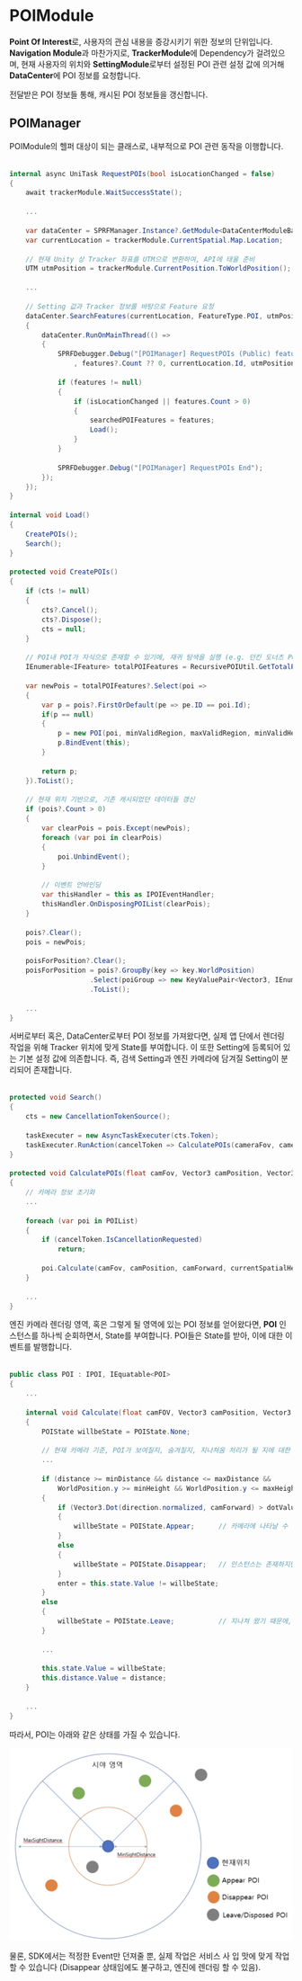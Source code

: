# POIModule

**Point Of Interest**로, 사용자의 관심 내용을 증강시키기 위한 정보의 단위입니다. **Navigation Module**과 마찬가지로, **TrackerModule**에 Dependency가 걸려있으며, 현재 사용자의 위치와 **SettingModule**로부터 설정된 POI 관련 설정 값에 의거해 **DataCenter**에 POI 정보를 요청합니다.

전달받은 POI 정보들 통해, 캐시된 POI 정보들을 갱신합니다.

## POIManager

POIModule의 헬퍼 대상이 되는 클래스로, 내부적으로 POI 관련 동작을 이행합니다.

```csharp

internal async UniTask RequestPOIs(bool isLocationChanged = false)
{
    await trackerModule.WaitSuccessState();

    ...

    var dataCenter = SPRFManager.Instance?.GetModule<DataCenterModuleBase>();
    var currentLocation = trackerModule.CurrentSpatial.Map.Location;

    // 현재 Unity 상 Tracker 좌표를 UTM으로 변환하여, API에 태울 준비
    UTM utmPosition = trackerModule.CurrentPosition.ToWorldPosition();

    ...

    // Setting 값과 Tracker 정보를 바탕으로 Feature 요청
    dataCenter.SearchFeatures(currentLocation, FeatureType.POI, utmPosition, networkInverval, maxValidHeight, null, null, features =>
    {
        dataCenter.RunOnMainThread(() =>
        {
            SPRFDebugger.Debug("[POIManager] RequestPOIs (Public) features returns {0}. Location ID : {1}, Position : {2}, MaxValidRegion: {3} Height: {4}, Location Changed : {5}"
                , features?.Count ?? 0, currentLocation.Id, utmPosition, networkInverval, maxValidHeight, isLocationChanged);

            if (features != null)
            {
                if (isLocationChanged || features.Count > 0)
                {
                    searchedPOIFeatures = features;
                    Load();
                }
            }

            SPRFDebugger.Debug("[POIManager] RequestPOIs End");
        });
    });
}

internal void Load()
{
    CreatePOIs();
    Search();
}

protected void CreatePOIs()
{            
    if (cts != null)
    {
        cts?.Cancel();
        cts?.Dispose();
        cts = null;
    }

    // POI내 POI가 자식으로 존재할 수 있기에, 재귀 탐색을 실행 (e.g. 던킨 도너츠 POI내에 3D Model POI나 Image POI 등이 존재할 수 있음)
    IEnumerable<IFeature> totalPOIFeatures = RecursivePOIUtil.GetTotalPOI(searchedPOIFeatures);

    var newPois = totalPOIFeatures?.Select(poi =>
    {
        var p = pois?.FirstOrDefault(pe => pe.ID == poi.Id);
        if(p == null)
        {
            p = new POI(poi, minValidRegion, maxValidRegion, minValidHeight, maxValidHeight);
            p.BindEvent(this);
        }

        return p;
    }).ToList();

    // 현재 위치 기반으로, 기존 캐시되었던 데이터들 갱신
    if (pois?.Count > 0)
    {
        var clearPois = pois.Except(newPois);
        foreach (var poi in clearPois)
        {
            poi.UnbindEvent();
        }

        // 이벤트 언바인딩
        var thisHandler = this as IPOIEventHandler;
        thisHandler.OnDisposingPOIList(clearPois);
    }

    pois?.Clear();
    pois = newPois;

    poisForPosition?.Clear();
    poisForPosition = pois?.GroupBy(key => key.WorldPosition)
                    .Select(poiGroup => new KeyValuePair<Vector3, IEnumerable<POI>>(poiGroup.Key, poiGroup))
                    .ToList();

    ...
}
```

서버로부터 혹은, DataCenter로부터 POI 정보를 가져왔다면, 실제 앱 단에서 렌더링 작업을 위해 Tracker 위치에 맞게 State를 부여합니다. 이 또한 Setting에 등록되어 있는 기본 설정 값에 의존합니다. 즉, 검색 Setting과 엔진 카메라에 담겨질 Setting이 분리되어 존재합니다.

```csharp

protected void Search()
{
    cts = new CancellationTokenSource();

    taskExecuter = new AsyncTaskExecuter(cts.Token);
    taskExecuter.RunAction(cancelToken => CalculatePOIs(cameraFov, cameraPosition, cameraForward, currentSpatialHeight, cancelToken));
}

protected void CalculatePOIs(float camFov, Vector3 camPosition, Vector3 camForward, float currentSpatialHeight, CancellationToken cancelToken)
{
    // 카메라 정보 초기화
    ...

    foreach (var poi in POIList)
    {
        if (cancelToken.IsCancellationRequested)
            return;

        poi.Calculate(camFov, camPosition, camForward, currentSpatialHeight);
    }

    ...
}

```

엔진 카메라 렌더링 영역, 혹은 그렇게 될 영역에 있는 POI 정보를 얻어왔다면, **POI** 인스턴스를 하나씩 순회하면서, State를 부여합니다. POI들은 State를 받아, 이에 대한 이벤트를 발행합니다.

```csharp

public class POI : IPOI, IEquatable<POI>
{
    ...

    internal void Calculate(float camFOV, Vector3 camPosition, Vector3 camForward, float currentSpatialHeight)
    {
        POIState willbeState = POIState.None;

        // 현재 카메라 기준, POI가 보여질지, 숨겨질지, 지나쳐옴 처리가 될 지에 대한 Threshold 결정.
        ...

        if (distance >= minDistance && distance <= maxDistance &&
            WorldPosition.y >= minHeight && WorldPosition.y <= maxHeight)
        {
            if (Vector3.Dot(direction.normalized, camForward) > dotValue)
            {
                willbeState = POIState.Appear;      // 카메라에 나타날 수 있음
            }
            else
            {
                willbeState = POIState.Disappear;   // 인스턴스는 존재하지만, Culling 될 수 있음
            }
            enter = this.state.Value != willbeState;
        }
        else
        {
            willbeState = POIState.Leave;           // 지나쳐 왔기 때문에, 인스턴스가 사라질 수 있음
        }

        ...

        this.state.Value = willbeState;
        this.distance.Value = distance;
    }

    ...
}

```

따라서, POI는 아래와 같은 상태를 가질 수 있습니다.

![POIState](./Image/poi_00.png)

물론, SDK에서는 적정한 Event만 던져줄 뿐, 실제 작업은 서비스 사 입 맛에 맞게 작업할 수 있습니다 (Disappear 상태임에도 불구하고, 엔진에 렌더링 할 수 있음).